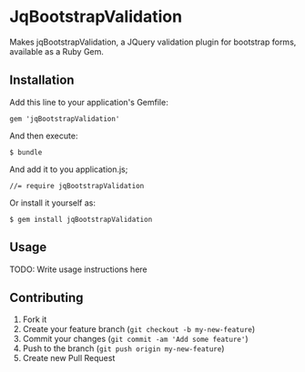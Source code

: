 # JqBootstrapValidation

Makes jqBootstrapValidation, a JQuery validation plugin for bootstrap forms, available as a Ruby Gem.

## Installation

Add this line to your application's Gemfile:

    gem 'jqBootstrapValidation'

And then execute:

    $ bundle

And add it to you application.js;

	//= require jqBootstrapValidation

Or install it yourself as:

    $ gem install jqBootstrapValidation

## Usage

TODO: Write usage instructions here

## Contributing

1. Fork it
2. Create your feature branch (`git checkout -b my-new-feature`)
3. Commit your changes (`git commit -am 'Add some feature'`)
4. Push to the branch (`git push origin my-new-feature`)
5. Create new Pull Request
